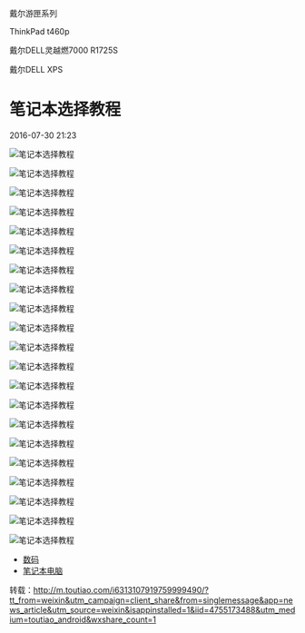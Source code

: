 戴尔游匣系列

ThinkPad t460p

戴尔DELL灵越燃7000 R1725S

戴尔DELL XPS

# 笔记本选择教程

2016-07-30 21:23

![笔记本选择教程](image-201711262034/0.6063692343886942.png)

![笔记本选择教程](image-201711262034/0.9869222214911133.png)

![笔记本选择教程](image-201711262034/0.11731284740380943.png)

![笔记本选择教程](image-201711262034/0.36307167587801814.png)

![笔记本选择教程](image-201711262034/0.14159939484670758.png)

![笔记本选择教程](image-201711262034/0.9009454108309001.png)

![笔记本选择教程](image-201711262034/0.9860963150858879.png)

![笔记本选择教程](image-201711262034/0.3420876048039645.png)

![笔记本选择教程](image-201711262034/0.09615686861798167.png)

![笔记本选择教程](image-201711262034/0.5998266895767301.png)

![笔记本选择教程](image-201711262034/0.8351021641865373.png)

![笔记本选择教程](image-201711262034/0.9867585273459554.png)

![笔记本选择教程](image-201711262034/0.4290788748767227.png)

![笔记本选择教程](image-201711262034/0.5324697005562484.png)

![笔记本选择教程](image-201711262034/0.2897039772942662.png)

![笔记本选择教程](image-201711262034/0.49824465811252594.png)

![笔记本选择教程](image-201711262034/0.1662448646966368.png)

![笔记本选择教程](image-201711262034/0.5255366158671677.png)

![笔记本选择教程](image-201711262034/0.31475436803884804.png)

![笔记本选择教程](image-201711262034/0.9616252197884023.png)

![笔记本选择教程](image-201711262034/0.16992471530102193.png)

- [数码](http://toutiao.com/search/?keyword=%E6%95%B0%E7%A0%81)
- [笔记本电脑](http://toutiao.com/search/?keyword=%E7%AC%94%E8%AE%B0%E6%9C%AC%E7%94%B5%E8%84%91)

转载：http://m.toutiao.com/i6313107919759999490/?tt_from=weixin&utm_campaign=client_share&from=singlemessage&app=news_article&utm_source=weixin&isappinstalled=1&iid=4755173488&utm_medium=toutiao_android&wxshare_count=1